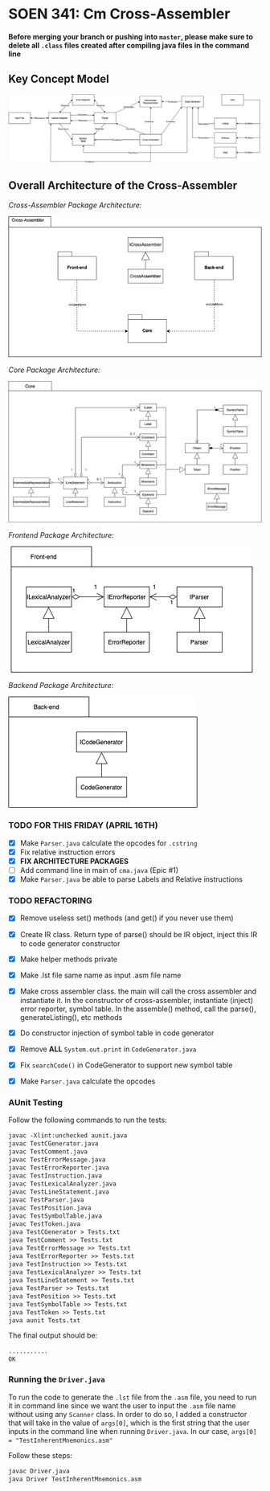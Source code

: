 
# SOEN 341: Cm Cross-Assembler

#### Before merging your branch or pushing into `master`, please make sure to delete all `.class` files created after compiling java files in the command line

## Key Concept Model

![Key_Concept_Model](https://github.com/auvigoo20/SOEN341/blob/master/diagrams/KeyConcept.png)

## Overall Architecture of the Cross-Assembler

_Cross-Assembler Package Architecture:_

![Package Architecture](https://github.com/auvigoo20/SOEN341/blob/master/diagrams/CrossAssembler_package.png)

_Core Package Architecture:_

![Core Package Architecture](https://github.com/auvigoo20/SOEN341/blob/master/diagrams/Core_package.png)

_Frontend Package Architecture:_

![Core Package Architecture](https://github.com/auvigoo20/SOEN341/blob/master/diagrams/Frontend_package.png)

_Backend Package Architecture:_

![Core Package Architecture](https://github.com/auvigoo20/SOEN341/blob/master/diagrams/Backend_package.png)

### **TODO FOR THIS FRIDAY (APRIL 16TH)**

- [x] Make `Parser.java` calculate the opcodes for `.cstring`
- [x] Fix relative instruction errors
- [x] **FIX ARCHITECTURE PACKAGES**
- [ ] Add command line in main of `cma.java` (Epic #1)
- [x] Make `Parser.java` be able to parse Labels and Relative instructions

### **TODO REFACTORING**

- [x] Remove useless set() methods (and get() if you never use them)
- [x] Create IR class. Return type of parse() should be IR object, inject this IR to code generator constructor
- [x] Make helper methods private
- [x] Make .lst file same name as input .asm file name
- [x] Make cross assembler class. the main will call the cross assembler and instantiate it. In the constructor of cross-assembler, instantiate (inject) error reporter, symbol table. In the assemble() method, call the parse(), generateListing(), etc methods
- [x] Do constructor injection of symbol table in code generator
- [x] Remove **ALL** `System.out.print` in `CodeGenerator.java`
- [x] Fix `searchCode()` in CodeGenerator to support new symbol table
- [x] Make `Parser.java` calculate the opcodes


### **AUnit Testing**  


Follow the following commands to run the tests: 

```
javac -Xlint:unchecked aunit.java
javac TestCGenerator.java
javac TestComment.java
javac TestErrorMessage.java
javac TestErrorReporter.java
javac TestInstruction.java
javac TestLexicalAnalyzer.java
javac TestLineStatement.java
javac TestParser.java
javac TestPosition.java
javac TestSymbolTable.java
javac TestToken.java
java TestCGenerator > Tests.txt
java TestComment >> Tests.txt
java TestErrorMessage >> Tests.txt
java TestErrorReporter >> Tests.txt
java TestInstruction >> Tests.txt
java TestLexicalAnalyzer >> Tests.txt
java TestLineStatement >> Tests.txt
java TestParser >> Tests.txt
java TestPosition >> Tests.txt
java TestSymbolTable >> Tests.txt
java TestToken >> Tests.txt
java aunit Tests.txt
```

The final output should be:

```
...........
OK
```

### Running the `Driver.java`
To run the code to generate the `.lst` file from the `.asm` file, you need to run it in command line since we want the user to input the `.asm` file name
without using any `Scanner` class. In order to do so, I added a constructor that will take in the value of `args[0]`, which is the first string that the user inputs in the command line when running `Driver.java`. In our case, `args[0] = "TestInherentMnemonics.asm"`

Follow these steps:

```
javac Driver.java
java Driver TestInherentMnemonics.asm
```
